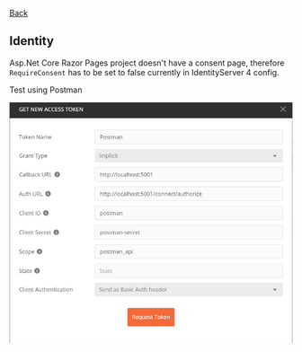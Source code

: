 [Back](../dotnet_core.md)

## Identity 


Asp.Net Core Razor Pages project doesn't have a consent page, therefore `RequireConsent` has to be set to false currently in IdentityServer 4 config.

Test using Postman

![](./GetTokenInPostman.jpg)